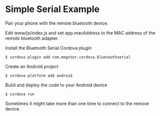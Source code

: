# Simple Serial Example

Pair your phone with the remote bluetooth device.

Edit www/js/index.js and set app.macAddress to the MAC address of the remote bluetooth adapter.

Install the Bluetooth Serial Cordova plugin

    $ cordova plugin add com.megster.cordova.bluetoothserial

Create an Android project

    $ cordova platform add android
    
Build and deploy the code to your Android device

    $ cordova run
    
Sometimes it might take more than one time to connect to the remove device.